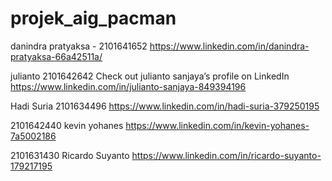 # projek_aig_pacman

danindra pratyaksa - 2101641652
https://www.linkedin.com/in/danindra-pratyaksa-66a42511a/

julianto
2101642642
Check out julianto sanjaya’s profile on LinkedIn https://www.linkedin.com/in/julianto-sanjaya-849394196

Hadi Suria
2101634496
https://www.linkedin.com/in/hadi-suria-379250195

2101642440
kevin yohanes
https://www.linkedin.com/in/kevin-yohanes-7a5002186

2101631430 
Ricardo Suyanto
https://www.linkedin.com/in/ricardo-suyanto-179217195
